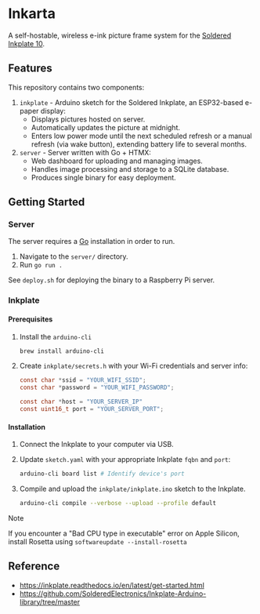 # Inkarta

A self-hostable, wireless e-ink picture frame system for the [Soldered Inkplate 10](https://soldered.com/product/inkplate-10-9-7-e-paper-board-copy/).

## Features

This repository contains two components:

1. `inkplate` - Arduino sketch for the Soldered Inkplate, an ESP32-based e-paper display:
    - Displays pictures hosted on server.
    - Automatically updates the picture at midnight.
    - Enters low power mode until the next scheduled refresh or a manual refresh (via wake button), extending battery life to several months.
2. `server` - Server written with Go + HTMX:
    - Web dashboard for uploading and managing images.
    - Handles image processing and storage to a SQLite database.
    - Produces single binary for easy deployment.

## Getting Started

### Server

The server requires a [Go](https://go.dev) installation in order to run.

1. Navigate to the `server/` directory.
2. Run `go run .`

See `deploy.sh` for deploying the binary to a Raspberry Pi server.

### Inkplate

#### Prerequisites

1. Install the `arduino-cli`

    ```sh
    brew install arduino-cli
    ```

2. Create `inkplate/secrets.h` with your Wi-Fi credentials and server info:

    ```c
    const char *ssid = "YOUR_WIFI_SSID";
    const char *password = "YOUR_WIFI_PASSWORD";

    const char *host = "YOUR_SERVER_IP"
    const uint16_t port = "YOUR_SERVER_PORT";
    ```

#### Installation

1. Connect the Inkplate to your computer via USB.
2. Update `sketch.yaml` with your appropriate Inkplate `fqbn` and `port`:

    ```sh
    arduino-cli board list # Identify device's port
    ```

3. Compile and upload the `inkplate/inkplate.ino` sketch to the Inkplate.

    ```sh
    arduino-cli compile --verbose --upload --profile default
    ```

> [!NOTE]
> If you encounter a "Bad CPU type in executable" error on Apple Silicon, install Rosetta using `softwareupdate --install-rosetta`

## Reference

- https://inkplate.readthedocs.io/en/latest/get-started.html
- https://github.com/SolderedElectronics/Inkplate-Arduino-library/tree/master
